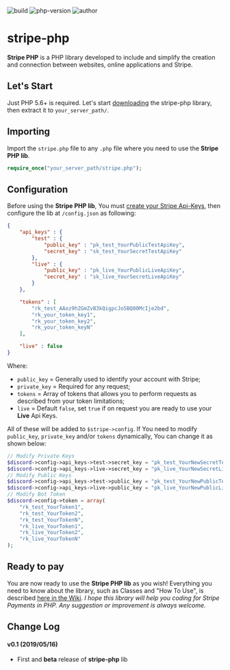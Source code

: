 ![build](https://img.shields.io/badge/build-beta-yellow.svg) ![php-version](https://img.shields.io/badge/php-5.6%2B-blue.svg) ![author](https://img.shields.io/badge/author-Marco%20Cusano-blue.svg)

# stripe-php
**Stripe PHP** is a PHP library developed to include and simplify the creation and connection between websites, online applications and Stripe.

## Let's Start
Just PHP 5.6+ is required. Let's start [downloading](https://github.com/marcocusano/stripe-php/archive/master.zip) the stripe-php library, then extract it to `your_server_path/`.

## Importing
Import the `stripe.php` file to any `.php` file where you need to use the **Stripe PHP lib**.
```PHP
require_once("your_server_path/stripe.php");
```

## Configuration
Before using the **Stripe PHP lib**, You must [create your Stripe Api-Keys](https://dashboard.stripe.com/apikeys), then configure the lib at `/config.json` as following:
```JSON
{
    "api_keys" : {
        "test" : {
            "public_key" : "pk_test_YourPublicTestApiKey",
            "secret_key" : "sk_test_YourSecretTestApiKey"
        },
        "live" : {
            "public_key" : "pk_live_YourPublicLiveApiKey",
            "secret_key" : "sk_live_YourSecretLiveApiKey"
        }
    },

    "tokens" : [
        "rk_test_AAoz9hZGmZvB3kQigpcJo5BQ00McIje2bd",
        "rk_your_token_key1",
        "rk_your_token_key2",
        "rk_your_token_keyN"
    ],

    "live" : false
}

```
Where:
- `public_key` = Generally used to identify your account with Stripe;
- `private_key` = Required for any request;
- `tokens` = Array of tokens that allows you to perform requests as described from your token limitations;
- `live` = Default `false`, set `true` if on request you are ready to use your **Live** Api Keys.

All of these will be added to `$stripe->config`. If You need to modify `public_key`, `private_key` and/or `tokens` dynamically, You can change it as shown below:
```PHP
// Modify Private Keys
$discord->config->api_keys->test->secret_key = "pk_test_YourNewSecretTestApiKey";
$discord->config->api_keys->live->secret_key = "pk_live_YourNewSecretLiveApiKey";
// Modify Public Keys
$discord->config->api_keys->test->public_key = "pk_test_YourNewPublicTestApiKey";
$discord->config->api_keys->live->public_key = "pk_live_YourNewPublicLiveApiKey";
// Modify Bot Token
$discord->config->token = array(
    "rk_test_YourToken1",
    "rk_test_YourToken2",
    "rk_test_YourTokenN",
    "rk_live_YourToken1",
    "rk_live_YourToken2",
    "rk_live_YourTokenN"
);
```

## Ready to pay
You are now ready to use the **Stripe PHP lib** as you wish!
Everything you need to know about the library, such as Classes and "How To Use", is described [here in the Wiki](https://github.com/marcocusano/stripe-php/wiki).
*I hope this library will help you coding for Stripe Payments in PHP. Any suggestion or improvement is always welcome.*

## Change Log
#### v0.1 (2019/05/16)
- First and **beta** release of **stripe-php** lib
